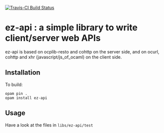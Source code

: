 [![Travis-CI Build Status](https://travis-ci.org/OCamlPro/ez-api.svg?branch=master)](https://travis-ci.org/OCamlPro/ez-api)

# ez-api : a simple library to write client/server web APIs

ez-api is based on ocplib-resto and cohttp on the server side, and
on ocurl, cohttp and xhr (javascript/js_of_ocaml) on the client side.

## Installation

To build:
```
opam pin .
opam install ez-api
```

## Usage

Have a look at the files in `libs/ez-api/test`


